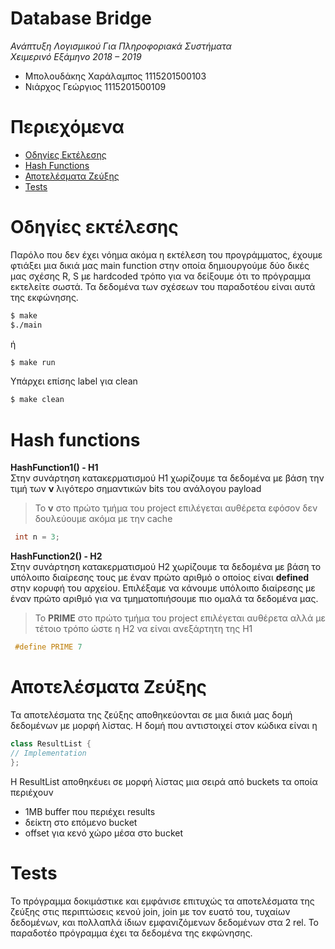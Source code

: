 # Database Bridge 
 *Ανάπτυξη Λογισμικού Για Πληροφοριακά Συστήματα  
 Χειμερινό Εξάμηνο 2018 – 2019*  
 - Μπολουδάκης Χαράλαμπος 1115201500103
 - Νιάρχος Γεώργιος 1115201500109

# Περιεχόμενα  
- [Οδηγίες Εκτέλεσης](https://github.com/babisboloudakis/DatabaseBridge#%CE%BF%CE%B4%CE%B7%CE%B3%CE%AF%CE%B5%CF%82-%CE%B5%CE%BA%CF%84%CE%AD%CE%BB%CE%B5%CF%83%CE%B7%CF%82)
- [Hash Functions](https://github.com/babisboloudakis/DatabaseBridge#hash-functions)
- [Αποτελέσματα Ζεύξης](https://github.com/babisboloudakis/DatabaseBridge#hash-functions)
- [Tests](https://github.com/babisboloudakis/DatabaseBridge#tests)

# Οδηγίες εκτέλεσης
Παρόλο που δεν έχει νόημα ακόμα η εκτέλεση του προγράμματος, έχουμε φτιάξει μια δικιά μας 
main function στην οποία δημιουργούμε δύο δικές μας σχέσης R, S με hardcoded τρόπο
για να δείξουμε ότι το πρόγραμμα εκτελείτε σωστά. Τα δεδομένα των σχέσεων του παραδοτέου είναι
αυτά της εκφώνησης.
```sh
$ make
$./main
```
ή
```sh
$ make run
```

Υπάρχει επίσης label για clean
```sh
$ make clean
```

# Hash functions
**HashFunction1() - H1**  
Στην συνάρτηση κατακερματισμού H1 χωρίζουμε τα δεδομένα με βάση την τιμή των **ν** λιγότερο σημαντικών
bits του ανάλογου payload
> Το **ν** στο πρώτο τμήμα του project επιλέγεται αυθέρετα εφόσον δεν δουλεύουμε ακόμα με την cache
```c++
 int n = 3;
```
**HashFunction2() - H2**  
Στην συνάρτηση κατακερματισμού H2 χωρίζουμε τα δεδομένα με βάση το υπόλοιπο διαίρεσης τους με έναν
πρώτο αριθμό ο οποίος είναι **defined** στην κορυφή του αρχείου. Επιλέξαμε να κάνουμε υπόλοιπο διαίρεσης
με έναν πρώτο αριθμό για να τμηματοπιήσουμε πιο ομαλά τα δεδομένα μας.
> Το **PRIME** στο πρώτο τμήμα του project επιλέγεται αυθέρετα αλλά με τέτοιο τρόπο ώστε η H2 να είναι ανεξάρτητη της H1
```c++
 #define PRIME 7
```

# Αποτελέσματα Ζεύξης
Τα αποτελέσματα της ζεύξης αποθηκεύονται σε μια δικιά μας δομή δεδομένων με μορφή λίστας.
Η δομή που αντιστοιχεί στον κώδικα είναι η
```c++
class ResultList {
// Implementation
};
```
Η ResultList αποθηκέυει σε μορφή λίστας μια σειρά από buckets τα οποία περιέχουν
* 1ΜΒ buffer που περιέχει results
* δείκτη στο επόμενο bucket
* offset για κενό χώρο μέσα στο bucket

# Tests
Το πρόγραμμα δοκιμάστικε και εμφάνισε επιτυχώς τα αποτελέσματα της ζεύξης στις περιπτώσεις κενού join, join με τον ευατό του, τυχαίων δεδομένων, και πολλαπλά ίδιων εμφανιζόμενων δεδομένων στα 2 rel. Το παραδοτέο πρόγραμμα έχει τα δεδομένα της εκφώνησης.  
